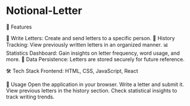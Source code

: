# Notional-Letter

🚀 Features

📝 Write Letters: Create and send letters to a specific person.
📜 History Tracking: View previously written letters in an organized manner.
📊 Statistics Dashboard: Gain insights on letter frequency, word usage, and more.
📂 Data Persistence: Letters are stored securely for future reference.

 
🛠️ Tech Stack
Frontend: HTML, CSS, JavaScript, React
 
📄 Usage
Open the application in your browser.
Write a letter and submit it.
View previous letters in the history section.
Check statistical insights to track writing trends.

